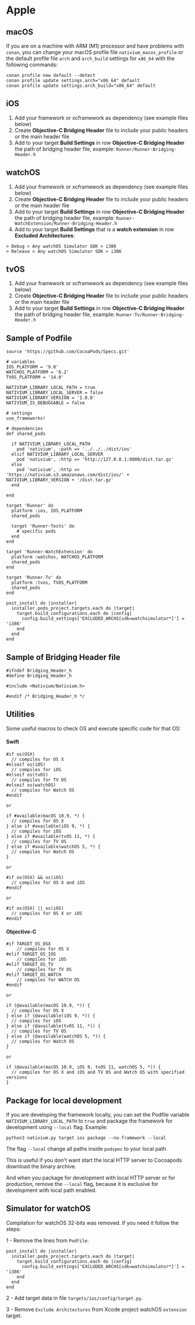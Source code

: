 # Apple


## macOS

If you are on a machine with ARM (M1) processor and have problems with `conan`, you can change your macOS profile file `nativium_macos_profile` or the default profile file `arch` and `arch_build` settings for `x86_64` with the following commands:

```
conan profile new default --detect
conan profile update settings.arch="x86_64" default
conan profile update settings.arch_build="x86_64" default
```

## iOS

1. Add your framework or xcframework as dependency (see example files below)
2. Create **Objective-C Bridging Header** file to include your public headers or the main header file
3. Add to your target **Build Settings** in row **Objective-C Bridging Header** the path of bridging header file, example: `Runner/Runner-Bridging-Header.h`

## watchOS

1. Add your framework or xcframework as dependency (see example files below)
2. Create **Objective-C Bridging Header** file to include your public headers or the main header file
3. Add to your target **Build Settings** in row **Objective-C Bridging Header** the path of bridging header file, example: `Runner-WatchExtension/Runner-Bridging-Header.h`
4. Add to your target **Build Settings** that is a **watch extension** in row **Excluded Architectures**:

```
> Debug > Any watchOS Simulator SDK > i386      
> Release > Any watchOS Simulator SDK > i386  
```

## tvOS

1. Add your framework or xcframework as dependency (see example files below)
2. Create **Objective-C Bridging Header** file to include your public headers or the main header file
3. Add to your target **Build Settings** in row **Objective-C Bridging Header** the path of bridging header file, example: `Runner-Tv/Runner-Bridging-Header.h`

## Sample of Podfile

```
source 'https://github.com/CocoaPods/Specs.git'

# variables
IOS_PLATFORM = '9.0'
WATCHOS_PLATFORM = '6.2'
TVOS_PLATFORM = '14.0'

NATIVIUM_LIBRARY_LOCAL_PATH = true
NATIVIUM_LIBRARY_LOCAL_SERVER = false
NATIVIUM_LIBRARY_VERSION = '1.0.0'
NATIVIUM_IS_DEBUGGABLE = false

# settings
use_frameworks!

# dependencies
def shared_pods

  if NATIVIUM_LIBRARY_LOCAL_PATH
    pod 'nativium', :path => '../../../dist/ios'
  elsif NATIVIUM_LIBRARY_LOCAL_SERVER
    pod 'nativium', :http => 'http://127.0.0.1:8000/dist.tar.gz'
  else
    pod 'nativium', :http => 'https://nativium.s3.amazonaws.com/dist/ios/' + NATIVIUM_LIBRARY_VERSION + '/dist.tar.gz'
  end

end

target 'Runner' do
  platform :ios, IOS_PLATFORM
  shared_pods

  target 'Runner-Tests' do
    # specific pods
  end
end

target 'Runner-WatchExtension' do
  platform :watchos, WATCHOS_PLATFORM
  shared_pods
end

target 'Runner-Tv' do
  platform :tvos, TVOS_PLATFORM
  shared_pods
end

post_install do |installer|
  installer.pods_project.targets.each do |target|
    target.build_configurations.each do |config|
      config.build_settings['EXCLUDED_ARCHS[sdk=watchsimulator*]'] = 'i386'
    end
  end
end
```

## Sample of Bridging Header file

```
#ifndef Bridging_Header_h
#define Bridging_Header_h

#include <Nativium/Nativium.h>

#endif /* Bridging_Header_h */
```

## Utilities

Some useful macros to check OS and execute specific code for that OS:

#### Swift

```
#if os(OSX)
  // compiles for OS X
#elseif os(iOS)
  // compiles for iOS
#elseif os(tvOS)
  // compiles for TV OS
#elseif os(watchOS)
  // compiles for Watch OS
#endif

or

if #available(macOS 10.9, *) {
  // compiles for OS X
} else if #available(iOS 9, *) {
  // compiles for iOS
} else if #available(tvOS 11, *) {
  // compiles for TV OS
} else if #available(watchOS 5, *) {
  // compiles for Watch OS
}

or

#if os(OSX) && os(iOS)
  // compiles for OS X and iOS
#endif

or

#if os(OSX) || os(iOS)
  // compiles for OS X or iOS
#endif
```

#### Objective-C

```
#if TARGET_OS_OSX
    // compiles for OS X
#elif TARGET_OS_IOS
    // compiles for iOS
#elif TARGET_OS_TV
    // compiles for TV OS
#elif TARGET_OS_WATCH
    // compiles for WATCH OS
#endif

or 

if (@available(macOS 10.9, *)) {
  // compiles for OS X
} else if (@available(iOS 9, *)) {
  // compiles for iOS
} else if (@available(tvOS 11, *)) {
  // compiles for TV OS
} else if (@available(watchOS 5, *)) {
  // compiles for Watch OS
}

or

if (@available(macOS 10.9, iOS 9, tvOS 11, watchOS 5, *)) {
  // compiles for OS X and iOS and TV OS and Watch OS with specified versions
}
```

## Package for local development

If you are developing the framework locally, you can set the Podfile variable `NATIVIUM_LIBRARY_LOCAL_PATH` to `true` and package the framework for development using `--local` flag. Example:

```
python3 nativium.py target ios package --no-framework --local
```

The flag `--local` change all paths inside `podspec` to your local path.

This is useful if you don't want start the local HTTP server to Cocoapods download the binary archive.

And when you package for development with local HTTP server or for production, remove the `--local` flag, because it is exclusive for development with local path enabled.

## Simulator for watchOS

Compilation for watchOS 32-bits was removed. If you need it follow the steps:

1 - Remove the lines from `Podfile`:

```
post_install do |installer|
  installer.pods_project.targets.each do |target|
    target.build_configurations.each do |config|
      config.build_settings['EXCLUDED_ARCHS[sdk=watchsimulator*]'] = 'i386'
    end
  end
end
```

2 - Add target data in file `targets/ios/config/target.py`.

3 - Remove `Exclude Architectures` from Xcode project watchOS `extension` target.
